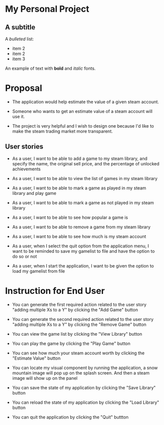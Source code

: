 # My Personal Project

## A subtitle

A *bulleted* list:
- item 2
- item 2
- item 3

An example of text with **bold** and *italic* fonts.

# Proposal 
* The application would help estimate the value of a given steam account. 

* Someone who wants to get an estimate value of a steam account will use it.

* The project is very helpful and I wish to design one because I'd like to make the steam trading market more transparent.

## User stories
* As a user, I want to be able to add a game to my steam library, and specify the name, the original sell price, and the percentage of unlocked achievements

* As a user, I want to be able to view the list of games in my steam library

* As a user, I want to be able to mark a game as played in my steam library and play game

* As a user, I want to be able to mark a game as not played in my steam library

* As a user, I want to be able to see how popular a game is

* As a user, I want to be able to remove a game from my steam library

* As a user, I want to be able to see how much is my steam account

* As a user, when I select the quit option from the application menu, I want to be reminded to save my gamelist to file and have the option to do so or not

* As a user, when I start the application, I want to be given the option to load my gamelist from file

# Instruction for End User

- You can generate the first required action related to the user story "adding multiple Xs to a Y" by clicking the "Add Game" button

- You can generate the second required action related to the user story "adding multiple Xs to a Y" by clicking the "Remove Game" button

- You can view the game list by clicking the "View Library" button

- You can play the game by clicking the "Play Game" button

- You can see how much your steam account worth by clicking the "Estimate Value" button

- You can locate my visual component by running the application, a snow mountain image will pop up on the splash screen. And then a steam image will show up on the panel

- You can save the state of my application by clicking the "Save Library" button

- You can reload the state of my application by clicking the "Load Library" button

- You can quit the application by clicking the "Quit" buttton